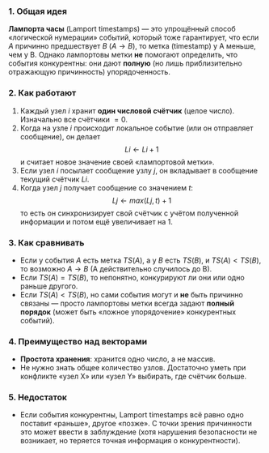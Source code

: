 ### 1. Общая идея

**Лампорта часы** (Lamport timestamps) — это упрощённый способ «логической нумерации» событий, который тоже гарантирует, что если $A$ причинно предшествует $B$ $(A → B)$, то метка (timestamp) у A меньше, чем у B. Однако лампортовы метки **не** помогают определить, что события конкурентны: они дают **полную** (но лишь приблизительно отражающую причинность) упорядоченность.

### 2. Как работают

1. Каждый узел $i$ хранит **один числовой счётчик** (целое число). Изначально все счётчики $= 0$.
2. Когда на узле $i$ происходит локальное событие (или он отправляет сообщение), он делает $$Li←Li+1$$и считает новое значение своей «лампортовой метки».
3. Если узел $i$ посылает сообщение узлу $j$, он вкладывает в сообщение текущий счётчик $Li$.
4. Когда узел $j$ получает сообщение со значением $t$: $$Lj←max⁡(Lj,t)+1$$то есть он синхронизирует свой счётчик с учётом полученной информации и потом ещё увеличивает на 1.

### 3. Как сравнивать

- Если у события $A$ есть метка $TS(A)$, а у $B$ есть $TS(B)$, и $TS(A)<TS(B)$, то возможно $A→B$ (A действительно случилось до B).
- Если $TS(A)=TS(B)$, то непонятно, конкурируют ли они или одно раньше другого.
- Если $TS(A)<TS(B)$, но сами события могут и **не** быть причинно связаны — просто лампортовы метки всегда задают **полный порядок** (может быть «ложное упорядочение» конкурентных событий).

### 4. Преимущество над векторами

- **Простота хранения**: хранится одно число, а не массив.
- Не нужно знать общее количество узлов. Достаточно уметь при конфликте «узел X» или «узел Y» выбирать, где счётчик больше.

### 5. Недостаток

- Если события конкурентны, Lamport timestamps всё равно одно поставит «раньше», другое «позже». С точки зрения причинности это может ввести в заблуждение (хотя нарушения безопасности не возникает, но теряется точная информация о конкурентности).